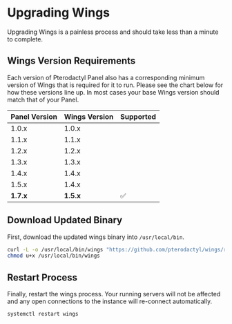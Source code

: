 # Upgrading Wings

Upgrading Wings is a painless process and should take less than a minute to complete.

## Wings Version Requirements

Each version of Pterodactyl Panel also has a corresponding minimum version of Wings that
is required for it to run. Please see the chart below for how these versions line up. In
most cases your base Wings version should match that of your Panel.

| Panel Version | Wings Version | Supported |
| ------------- | ------------- | --------- |
| 1.0.x         | 1.0.x         |           |
| 1.1.x         | 1.1.x         |           |
| 1.2.x         | 1.2.x         |           |
| 1.3.x         | 1.3.x         |           |
| 1.4.x         | 1.4.x         |           |
| 1.5.x         | 1.4.x         |           |
| **1.7.x**     | **1.5.x**     | ✅        |

## Download Updated Binary

First, download the updated wings binary into `/usr/local/bin`.

``` bash
curl -L -o /usr/local/bin/wings "https://github.com/pterodactyl/wings/releases/latest/download/wings_linux_$([[ "$(uname -m)" == "x86_64" ]] && echo "amd64" || echo "arm64")"
chmod u+x /usr/local/bin/wings
```

## Restart Process

Finally, restart the wings process. Your running servers will not be affected and any open
connections to the instance will re-connect automatically.

``` bash
systemctl restart wings
```
